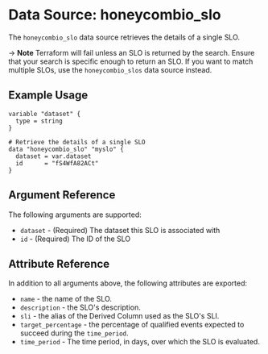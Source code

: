 # Data Source: honeycombio_slo

The `honeycombio_slo` data source retrieves the details of a single SLO.

-> **Note** Terraform will fail unless an SLO is returned by the search. Ensure that your search is specific enough to return an SLO.
If you want to match multiple SLOs, use the `honeycombio_slos` data source instead.

## Example Usage

```hcl
variable "dataset" {
  type = string
}

# Retrieve the details of a single SLO
data "honeycombio_slo" "myslo" {
  dataset = var.dataset
  id      = "fS4WfA82ACt"
}
```

## Argument Reference

The following arguments are supported:

* `dataset` - (Required) The dataset this SLO is associated with
* `id` - (Required) The ID of the SLO

## Attribute Reference

In addition to all arguments above, the following attributes are exported:

* `name` - the name of the SLO.
* `description` - the SLO's description.
* `sli` - the alias of the Derived Column used as the SLO's SLI.
* `target_percentage` - the percentage of qualified events expected to succeed during the `time_period`.
* `time_period` - The time period, in days, over which the SLO is evaluated.
